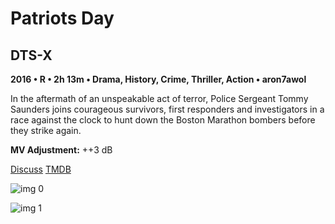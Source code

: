 # Patriots Day

## DTS-X

**2016 • R • 2h 13m • Drama, History, Crime, Thriller, Action • aron7awol**

In the aftermath of an unspeakable act of terror, Police Sergeant Tommy Saunders joins courageous survivors, first responders and investigators in a race against the clock to hunt down the Boston Marathon bombers before they strike again.

**MV Adjustment:** ++3 dB

[Discuss](https://www.avsforum.com/threads/bass-eq-for-filtered-movies.2995212/post-58318106)  [TMDB](388399)

![img 0](https://i.imgur.com/afTeiRH.jpg)

![img 1](https://i.imgur.com/7UyEK4q.jpg)

